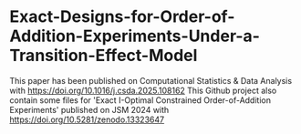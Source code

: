 # Exact-Designs-for-Order-of-Addition-Experiments-Under-a-Transition-Effect-Model
This paper has been published on Computational Statistics &amp; Data Analysis with https://doi.org/10.1016/j.csda.2025.108162
This Github project also contain some files for 'Exact I-Optimal Constrained Order-of-Addition Experiments' published on JSM 2024 with https://doi.org/10.5281/zenodo.13323647
